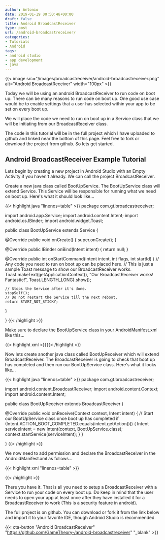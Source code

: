 ```yaml
---
author: Antonio
date: 2019-01-19 00:50:48+00:00
draft: false
title: Android BroadcastReceiver
type: post
url: /android-broadcastreceiver/
categories:
- Tutorials
- Android
tags:
- android studio
- app development
- java
---
```


{{< image src="/images/broadcastreceiver/android-broadcastreceiver.png" alt="Android BroadcastReceiver" width="100px" >}}

Today we will be using an android BroadcastReceiver to run code on boot up. There can be many reasons to run code on boot up. One good use case would be to enable settings that a user has selected within your app to be set on every boot up.

<!--more-->

We will place the code we need to run on boot up in a Service class that we will be initiating from our BroadcastReceiver class.

The code in this tutorial will be in the full project which I have uploaded to github and linked near the bottom of this page. Feel free to fork or download the project from github. So lets get started.

## Android BroadcastReceiver Example Tutorial

Lets begin by creating a new project in Android Studio with an Empty Activity if you haven't already. We can call the project BroadcastReceiver.

Create a new java class called BootUpService. The BootUpService class will extend Service. This Service will be responsible for running what we need on boot up. Here's what it should look like…

{{< highlight java "linenos=table" >}}
package com.gt.broadcastreceiver;

import android.app.Service;
import android.content.Intent;
import android.os.IBinder;
import android.widget.Toast;

public class BootUpService extends Service {

  @Override
  public void onCreate() {
    super.onCreate();
  }

  @Override
  public IBinder onBind(Intent intent) {
    return null;
  }

  @Override
  public int onStartCommand(Intent intent, int flags, int startId) {
    // Any code you need to run on boot up can be placed here.
    // This is just a sample Toast message to show our BroadcastReceiver works.
    Toast.makeText(getApplicationContext(), "Our BroadcastReceiver works! Fantastic!", Toast.LENGTH_LONG).show();

    // Stops the Service after it's done.
    stopSelf();
    // Do not restart the Service till the next reboot.
    return START_NOT_STICKY;
  }

}
{{< /highlight >}}

Make sure to declare the BootUpService class in your AndroidManifest.xml like this…

{{< highlight xml >}}<service android:name=".BootUpService" />{{< /highlight >}}

Now lets create another java class called BootUpReceiver which will extend BroadcastReceiver. The BroadcastReceiver is going to check that boot up has completed and then run our BootUpService class. Here's what it looks like…

{{< highlight java "linenos=table" >}}
package com.gt.broadcastreceiver;

import android.content.BroadcastReceiver;
import android.content.Context;
import android.content.Intent;

public class BootUpReceiver extends BroadcastReceiver {

  @Override
  public void onReceive(Context context, Intent intent) {
    // Start our BootUpService class once boot up has completed
    if (Intent.ACTION_BOOT_COMPLETED.equals(intent.getAction())) {
      Intent serviceIntent = new Intent(context, BootUpService.class);
      context.startService(serviceIntent);
    }
  }

}
{{< /highlight >}}

We now need to add permission and declare the BroadcastReceiver in the AndroidManifest.xml as follows…

{{< highlight xml "linenos=table" >}}
<uses-permission android:name="android.permission.RECEIVE_BOOT_COMPLETED" />

<receiver android:name=".BootUpReceiver" android:enabled="true" android:exported="false">
  <intent-filter>
    <action android:name="android.intent.action.BOOT_COMPLETED" />
  </intent-filter>
</receiver>
{{< /highlight >}}

There you have it. That is all you need to setup a BroadcastReceiver with a Service to run your code on every boot up. Do keep in mind that the user needs to open your app at least once after they have installed it for a BroadcastReceiver to work (This is a security feature in android).

The full project is on github. You can download or fork it from the link below and import it to your favorite IDE, though Android Studio is recommended.

{{< cta-button "Android BroadcastReceiver" "https://github.com/GameTheory-/android-broadcastreceiver" "_blank" >}}
